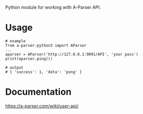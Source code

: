 Python module for working with A-Parser API.

# Usage
```
# example
from a-parser-python3 import AParser
...
aparser = AParser('http://127.0.0.1:9091/API', 'your pass')
print(aparser.ping())

# output
# { 'success': 1, 'data': 'pong' }
```

# Documentation
https://a-parser.com/wiki/user-api/
